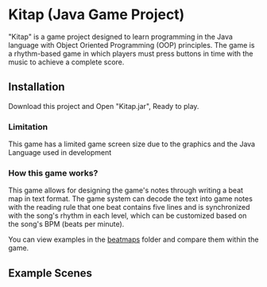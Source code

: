 # Kitap (Java Game Project)
"Kitap" is a game project designed to learn programming in the Java language with Object Oriented Programming (OOP) principles. The game is a rhythm-based game in which players must press buttons in time with the music to achieve a complete score.

## Installation
Download this project and Open "Kitap.jar", Ready to play.
### Limitation
This game has a limited game screen size due to the graphics and the Java Language used in development
### How this game works?
This game allows for designing the game's notes through writing a beat map in text format. The game system can decode the text into game notes with the reading rule that one beat contains five lines and is synchronized with the song's rhythm in each level, which can be customized based on the song's BPM (beats per minute).

You can view examples in the [beatmaps](https://github.com/panutTea/Kitap/tree/main/beatmaps) folder and compare them within the game.

## Example Scenes
